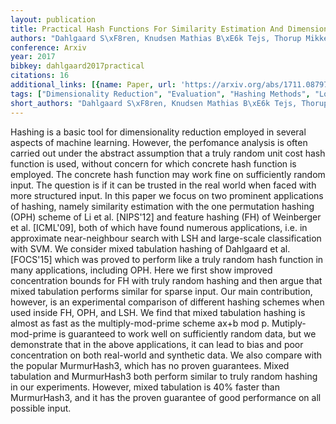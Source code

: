 ```yaml
---
layout: publication
title: Practical Hash Functions For Similarity Estimation And Dimensionality Reduction
authors: "Dahlgaard S\xF8ren, Knudsen Mathias B\xE6k Tejs, Thorup Mikkel"
conference: Arxiv
year: 2017
bibkey: dahlgaard2017practical
citations: 16
additional_links: [{name: Paper, url: 'https://arxiv.org/abs/1711.08797'}]
tags: ["Dimensionality Reduction", "Evaluation", "Hashing Methods", "Locality Sensitive Hashing", "Scalability", "Similarity Search"]
short_authors: "Dahlgaard S\xF8ren, Knudsen Mathias B\xE6k Tejs, Thorup Mikkel"
---
```

Hashing is a basic tool for dimensionality reduction employed in several
aspects of machine learning. However, the perfomance analysis is often carried
out under the abstract assumption that a truly random unit cost hash function
is used, without concern for which concrete hash function is employed. The
concrete hash function may work fine on sufficiently random input. The question
is if it can be trusted in the real world when faced with more structured
input.
  In this paper we focus on two prominent applications of hashing, namely
similarity estimation with the one permutation hashing (OPH) scheme of Li et
al. [NIPS'12] and feature hashing (FH) of Weinberger et al. [ICML'09], both of
which have found numerous applications, i.e. in approximate near-neighbour
search with LSH and large-scale classification with SVM.
  We consider mixed tabulation hashing of Dahlgaard et al.[FOCS'15] which was
proved to perform like a truly random hash function in many applications,
including OPH. Here we first show improved concentration bounds for FH with
truly random hashing and then argue that mixed tabulation performs similar for
sparse input. Our main contribution, however, is an experimental comparison of
different hashing schemes when used inside FH, OPH, and LSH.
  We find that mixed tabulation hashing is almost as fast as the
multiply-mod-prime scheme ax+b mod p. Mutiply-mod-prime is guaranteed to work
well on sufficiently random data, but we demonstrate that in the above
applications, it can lead to bias and poor concentration on both real-world and
synthetic data. We also compare with the popular MurmurHash3, which has no
proven guarantees. Mixed tabulation and MurmurHash3 both perform similar to
truly random hashing in our experiments. However, mixed tabulation is 40%
faster than MurmurHash3, and it has the proven guarantee of good performance on
all possible input.